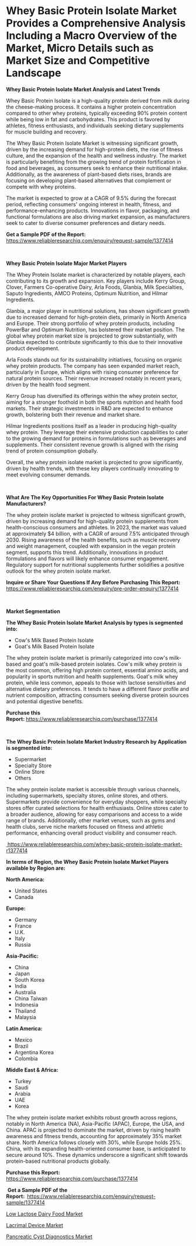 <p><h1>Whey Basic Protein Isolate Market Provides a Comprehensive Analysis Including a Macro Overview of the Market, Micro Details such as Market Size and Competitive Landscape</h1></p><p><strong>Whey Basic Protein Isolate Market Analysis and Latest Trends</strong></p>
<p><p>Whey Basic Protein Isolate is a high-quality protein derived from milk during the cheese-making process. It contains a higher protein concentration compared to other whey proteins, typically exceeding 90% protein content while being low in fat and carbohydrates. This product is favored by athletes, fitness enthusiasts, and individuals seeking dietary supplements for muscle building and recovery.</p><p>The Whey Basic Protein Isolate Market is witnessing significant growth, driven by the increasing demand for high-protein diets, the rise of fitness culture, and the expansion of the health and wellness industry. The market is particularly benefiting from the growing trend of protein fortification in food and beverages, as consumers seek to enhance their nutritional intake. Additionally, as the awareness of plant-based diets rises, brands are focusing on developing plant-based alternatives that complement or compete with whey proteins.</p><p>The market is expected to grow at a CAGR of 9.5% during the forecast period, reflecting consumers' ongoing interest in health, fitness, and performance-enhancing products. Innovations in flavor, packaging, and functional formulations are also driving market expansion, as manufacturers seek to cater to diverse consumer preferences and dietary needs.</p></p>
<p><strong>Get a Sample PDF of the Report:&nbsp;</strong> <a href="https://www.reliableresearchiq.com/enquiry/request-sample/1377414?utm_campaign=904&utm_medium=2&utm_source=Github&utm_content=ia&utm_term=13012025&utm_id=whey-basic-protein-isolate">https://www.reliableresearchiq.com/enquiry/request-sample/1377414</a></p>
<p>&nbsp;</p>
<p><strong>Whey Basic Protein Isolate Major Market Players</strong></p>
<p><p>The Whey Protein Isolate market is characterized by notable players, each contributing to its growth and expansion. Key players include Kerry Group, Clover, Farmers Co-operative Dairy, Arla Foods, Glanbia, Milk Specialties, Saputo Ingredients, AMCO Proteins, Optimum Nutrition, and Hilmar Ingredients.</p><p>Glanbia, a major player in nutritional solutions, has shown significant growth due to increased demand for high-protein diets, primarily in North America and Europe. Their strong portfolio of whey protein products, including PowerBar and Optimum Nutrition, has bolstered their market position. The global whey protein market size is projected to grow substantially, with Glanbia expected to contribute significantly to this due to their innovative product development.</p><p>Arla Foods stands out for its sustainability initiatives, focusing on organic whey protein products. The company has seen expanded market reach, particularly in Europe, which aligns with rising consumer preference for natural protein sources. Their revenue increased notably in recent years, driven by the health food segment.</p><p>Kerry Group has diversified its offerings within the whey protein sector, aiming for a stronger foothold in both the sports nutrition and health food markets. Their strategic investments in R&D are expected to enhance growth, bolstering both their revenue and market share.</p><p>Hilmar Ingredients positions itself as a leader in producing high-quality whey protein. They leverage their extensive production capabilities to cater to the growing demand for proteins in formulations such as beverages and supplements. Their consistent revenue growth is aligned with the rising trend of protein consumption globally.</p><p>Overall, the whey protein isolate market is projected to grow significantly, driven by health trends, with these key players continually innovating to meet evolving consumer demands.</p></p>
<p>&nbsp;</p>
<p><strong>What Are The Key Opportunities For Whey Basic Protein Isolate Manufacturers?</strong></p>
<p><p>The whey protein isolate market is projected to witness significant growth, driven by increasing demand for high-quality protein supplements from health-conscious consumers and athletes. In 2023, the market was valued at approximately $4 billion, with a CAGR of around 7.5% anticipated through 2030. Rising awareness of the health benefits, such as muscle recovery and weight management, coupled with expansion in the vegan protein segment, supports this trend. Additionally, innovations in product formulations and flavors will likely enhance consumer engagement. Regulatory support for nutritional supplements further solidifies a positive outlook for the whey protein isolate market.</p></p>
<p><strong>Inquire or Share Your Questions If Any Before Purchasing This Report:</strong> <a href="https://www.reliableresearchiq.com/enquiry/pre-order-enquiry/1377414?utm_campaign=904&utm_medium=2&utm_source=Github&utm_content=ia&utm_term=13012025&utm_id=whey-basic-protein-isolate">https://www.reliableresearchiq.com/enquiry/pre-order-enquiry/1377414</a></p>
<p>&nbsp;</p>
<p><strong>Market Segmentation</strong></p>
<p><strong>The Whey Basic Protein Isolate Market Analysis by types is segmented into:</strong></p>
<p><ul><li>Cow's Milk Based Protein Isolate</li><li>Goat's Milk Based Protein Isolate</li></ul></p>
<p><p>The whey protein isolate market is primarily categorized into cow's milk-based and goat's milk-based protein isolates. Cow's milk whey protein is the most common, offering high protein content, essential amino acids, and popularity in sports nutrition and health supplements. Goat's milk whey protein, while less common, appeals to those with lactose sensitivities and alternative dietary preferences. It tends to have a different flavor profile and nutrient composition, attracting consumers seeking diverse protein sources and potential digestive benefits.</p></p>
<p><strong>Purchase this Report:&nbsp;</strong><a href="https://www.reliableresearchiq.com/purchase/1377414?utm_campaign=904&utm_medium=2&utm_source=Github&utm_content=ia&utm_term=13012025&utm_id=whey-basic-protein-isolate">https://www.reliableresearchiq.com/purchase/1377414</a></p>
<p>&nbsp;</p>
<p><strong>The Whey Basic Protein Isolate Market Industry Research by Application is segmented into:</strong></p>
<p><ul><li>Supermarket</li><li>Specialty Store</li><li>Online Store</li><li>Others</li></ul></p>
<p><p>The whey protein isolate market is accessible through various channels, including supermarkets, specialty stores, online stores, and others. Supermarkets provide convenience for everyday shoppers, while specialty stores offer curated selections for health enthusiasts. Online stores cater to a broader audience, allowing for easy comparisons and access to a wide range of brands. Additionally, other market venues, such as gyms and health clubs, serve niche markets focused on fitness and athletic performance, enhancing overall product visibility and consumer reach.</p></p>
<p><a href="https://www.reliableresearchiq.com/whey-basic-protein-isolate-market-r1377414?utm_campaign=904&utm_medium=2&utm_source=Github&utm_content=ia&utm_term=13012025&utm_id=whey-basic-protein-isolate">&nbsp;https://www.reliableresearchiq.com/whey-basic-protein-isolate-market-r1377414</a></p>
<p><strong>In terms of Region, the Whey Basic Protein Isolate Market Players available by Region are:</strong></p>
<p>
    <p> <strong> North America: </strong>
        <ul>
            <li>United States</li>
            <li>Canada</li>
        </ul>
        </p> 
    <p> <strong> Europe: </strong>
        <ul>
            <li>Germany</li>
            <li>France</li>
            <li>U.K.</li>
            <li>Italy</li>
            <li>Russia</li>
        </ul>
        </p> 
    <p> <strong> Asia-Pacific: </strong>
        <ul>
            <li>China</li>
            <li>Japan</li>
            <li>South Korea</li>
            <li>India</li>
            <li>Australia</li>
            <li>China Taiwan</li>
            <li>Indonesia</li>
            <li>Thailand</li>
            <li>Malaysia</li>
        </ul>
        </p> 
    <p> <strong> Latin America: </strong>
        <ul>
            <li>Mexico</li>
            <li>Brazil</li>
            <li>Argentina Korea</li>
            <li>Colombia</li>
        </ul>
        </p> 
    <p> <strong> Middle East & Africa: </strong>
        <ul>
            <li>Turkey</li>
            <li>Saudi</li>
            <li>Arabia</li>
            <li>UAE</li>
            <li>Korea</li>
        </ul>
    </p>
    </p>
<p><p>The whey protein isolate market exhibits robust growth across regions, notably in North America (NA), Asia-Pacific (APAC), Europe, the USA, and China. APAC is projected to dominate the market, driven by rising health awareness and fitness trends, accounting for approximately 35% market share. North America follows closely with 30%, while Europe holds 25%. China, with its expanding health-oriented consumer base, is anticipated to secure around 10%. These dynamics underscore a significant shift towards protein-based nutritional products globally.</p></p>
<p><strong>Purchase this Report: </strong><a href="https://www.reliableresearchiq.com/purchase/1377414?utm_campaign=904&utm_medium=2&utm_source=Github&utm_content=ia&utm_term=13012025&utm_id=whey-basic-protein-isolate">https://www.reliableresearchiq.com/purchase/1377414</a></p>
<p>&nbsp;<strong>Get a Sample PDF of the Report:&nbsp;&nbsp;</strong><a href="https://www.reliableresearchiq.com/enquiry/request-sample/1377414?utm_campaign=904&utm_medium=2&utm_source=Github&utm_content=ia&utm_term=13012025&utm_id=whey-basic-protein-isolate">https://www.reliableresearchiq.com/enquiry/request-sample/1377414</a></p>
<p><strong></strong></p>
<p><p><a href="https://github.com/nathaliehurles7142/Market-Research-Report-List-1/blob/main/low-lactose-dairy-food-market.md?utm_campaign=904&utm_medium=2&utm_source=Github&utm_content=ia&utm_term=13012025&utm_id=whey-basic-protein-isolate">Low Lactose Dairy Food Market</a></p><p><a href="https://github.com/rosalinebhakta48/Market-Research-Report-List-1/blob/main/lacrimal-device-market.md?utm_campaign=904&utm_medium=2&utm_source=Github&utm_content=ia&utm_term=13012025&utm_id=whey-basic-protein-isolate">Lacrimal Device Market</a></p><p><a href="https://github.com/chongseney974/Market-Research-Report-List-1/blob/main/pancreatic-cyst-diagnostics-market.md?utm_campaign=904&utm_medium=2&utm_source=Github&utm_content=ia&utm_term=13012025&utm_id=whey-basic-protein-isolate">Pancreatic Cyst Diagnostics Market</a></p></p>